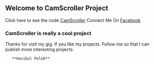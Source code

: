 ## Welcome to CamScroller Project


Click here to see the code [CamScroller](https://github.com/hasibulpolok/CamScroller/)
Connect Me On [Facebook](https://facebook.com/hasibulpolokbd)

### CamScroller is really a cool project

Thanks for visit my gig. If you like my projects. Follow me so that I can publish more interesting projects.

``` Thank You <br/>
   **Hasibul Polok**





